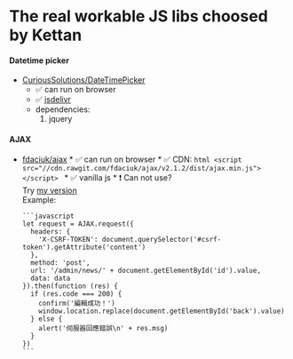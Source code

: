 # The real workable JS libs choosed by Kettan

#### Datetime picker
* [CuriousSolutions/DateTimePicker](https://github.com/CuriousSolutions/DateTimePicker)
    * :white_check_mark: can run on browser
    * :white_check_mark: [jsdelivr](https://www.jsdelivr.com/projects/datetimepicker)
    * dependencies:
        1. jquery

#### AJAX
* [fdaciuk/ajax](https://github.com/fdaciuk/ajax)
      * :white_check_mark: can run on browser
      * :white_check_mark: CDN:
      ```html
      <script src="//cdn.rawgit.com/fdaciuk/ajax/v2.1.2/dist/ajax.min.js"></script>
      ```
      * :white_check_mark: vanilla js
      * :heavy_exclamation_mark: Can not use?   
      Try [my version](https://gist.github.com/iamken1204/60b534bcb2a3b0fca128776d4cb37f24)   
      Example:   
      
      ```javascript
      let request = AJAX.request({
        headers: {
          'X-CSRF-TOKEN': document.querySelector('#csrf-token').getAttribute('content')
        },
        method: 'post',
        url: '/admin/news/' + document.getElementById('id').value,
        data: data
      }).then(function (res) {
        if (res.code === 200) {
          confirm('編輯成功！')
          window.location.replace(document.getElementById('back').value)
        } else {
          alert('伺服器回應錯誤\n' + res.msg)
        }
      })
      ```
